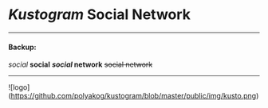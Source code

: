 # _Kustogram_ Social Network

---

#### Backup:

_social_
**social**
**_social_ network**
~~social network~~

---

![logo] (https://github.com/polyakog/kustogram/blob/master/public/img/kusto.png)
